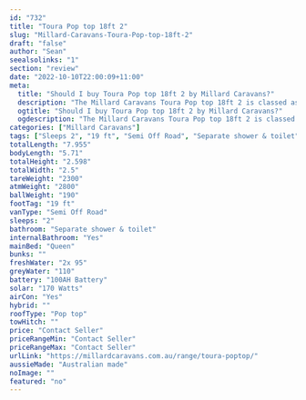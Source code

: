 ```yaml
---
id: "732"
title: "Toura Pop top 18ft 2"
slug: "Millard-Caravans-Toura-Pop-top-18ft-2"
draft: "false"
author: "Sean"
seealsolinks: "1"
section: "review"
date: "2022-10-10T22:00:09+11:00"
meta:
  title: "Should I buy Toura Pop top 18ft 2 by Millard Caravans?"
  description: "The Millard Caravans Toura Pop top 18ft 2 is classed as Semi Off Road, and sleeps 2 people. It is Australian made and comes in at 19 ft. It generally has Separate shower & toilet."
  ogtitle: "Should I buy Toura Pop top 18ft 2 by Millard Caravans?"
  ogdescription: "The Millard Caravans Toura Pop top 18ft 2 is classed as Semi Off Road, and sleeps 2 people. It is Australian made and comes in at 19 ft. It generally has Separate shower & toilet."
categories: ["Millard Caravans"]
tags: ["Sleeps 2", "19 ft", "Semi Off Road", "Separate shower & toilet", "Pop top", "Price Unknown"]
totalLength: "7.955"
bodyLength: "5.71"
totalHeight: "2.598"
totalWidth: "2.5"
tareWeight: "2300"
atmWeight: "2800"
ballWeight: "190"
footTag: "19 ft"
vanType: "Semi Off Road"
sleeps: "2"
bathroom: "Separate shower & toilet"
internalBathroom: "Yes"
mainBed: "Queen"
bunks: ""
freshWater: "2x 95"
greyWater: "110"
battery: "100AH Battery"
solar: "170 Watts"
airCon: "Yes"
hybrid: ""
roofType: "Pop top"
towHitch: ""
price: "Contact Seller"
priceRangeMin: "Contact Seller"
priceRangeMax: "Contact Seller"
urlLink: "https://millardcaravans.com.au/range/toura-poptop/"
aussieMade: "Australian made"
noImage: ""
featured: "no"
---
```

